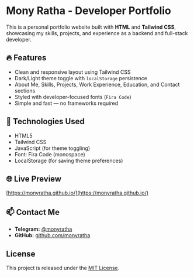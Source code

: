 # Mony Ratha - Developer Portfolio

This is a personal portfolio website built with **HTML** and **Tailwind CSS**, showcasing my skills, projects, and experience as a backend and full-stack developer.

## 🔥 Features

- Clean and responsive layout using Tailwind CSS
- Dark/Light theme toggle with `localStorage` persistence
- About Me, Skills, Projects, Work Experience, Education, and Contact sections
- Styled with developer-focused fonts (`Fira Code`)
- Simple and fast — no frameworks required

## 🧠 Technologies Used

- HTML5
- Tailwind CSS
- JavaScript (for theme toggling)
- Font: Fira Code (monospace)
- LocalStorage (for saving theme preferences)

## 🌐 Live Preview
[https://monyratha.github.io/](https://monyratha.github.io/)

## 📫 Contact Me

- **Telegram:** [@monyratha](https://t.me/monyratha)
- **GitHub:** [github.com/monyratha](https://github.com/monyratha)

## License

This project is released under the [MIT License](LICENSE).
